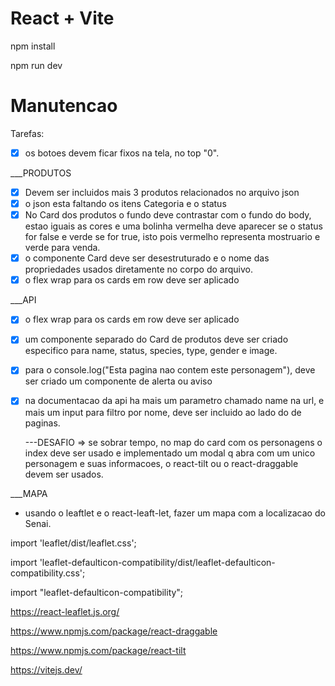 # React + Vite

npm install

npm run dev

# Manutencao

Tarefas:

- [X] os botoes devem ficar fixos na tela, no top "0".

\_\_\_PRODUTOS

- [x] Devem ser incluidos mais 3 produtos relacionados no arquivo json
- [X] o json esta faltando os itens Categoria e o status
- [X] No Card dos produtos o fundo deve contrastar com o fundo do body, estao iguais as cores e uma bolinha vermelha deve aparecer se o status for false e verde se for true, isto pois vermelho representa mostruario e verde para venda.
- [X] o componente Card deve ser desestruturado e o nome das propriedades usados diretamente no corpo do arquivo.
- [X] o flex wrap para os cards em row deve ser aplicado

\_\_\_API

- [X] o flex wrap para os cards em row deve ser aplicado
- [X] um componente separado do Card de produtos deve ser criado especifico para name, status, species, type, gender e image.
- [X] para o console.log("Esta pagina nao contem este personagem"), deve ser criado um componente de alerta ou aviso
- [X] na documentacao da api ha mais um parametro chamado name na url, e mais um input para filtro por nome, deve ser incluido ao lado do de paginas.

  ---DESAFIO => se sobrar tempo, no map do card com os personagens o index deve ser usado e implementado um modal q abra com um unico personagem e suas informacoes, o react-tilt ou o react-draggable devem ser usados.

\_\_\_MAPA

- usando o leaftlet e o react-leaft-let, fazer um mapa com a localizacao do Senai.

import 'leaflet/dist/leaflet.css';

import 'leaflet-defaulticon-compatibility/dist/leaflet-defaulticon-compatibility.css';

import "leaflet-defaulticon-compatibility";

https://react-leaflet.js.org/

https://www.npmjs.com/package/react-draggable

https://www.npmjs.com/package/react-tilt

https://vitejs.dev/
